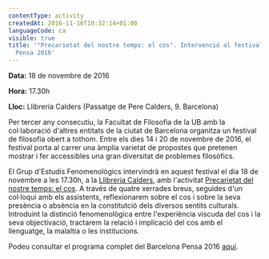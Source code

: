 ```yaml
---
contentType: activity
createdAt: 2016-11-16T10:32:14+01:00
languageCode: ca
visible: true
title: '"Precarietat del nostre temps: el cos". Intervenció al festival Barcelona
  Pensa 2016'
---
```


**Data:** 18 de novembre de 2016

**Hora:** 17.30h

**Lloc:** Llibreria Calders (Passatge de Pere Calders, 9. Barcelona)

Per tercer any consecutiu, la Facultat de Filosofia de la UB amb la col·laboració d'altres entitats de la ciutat de Barcelona organitza un festival de filosofia obert a tothom. Entre els dies 14 i 20 de novembre de 2016, el festival porta al carrer una àmplia varietat de propostes que pretenen mostrar i fer accessibles una gran diversitat de problemes filosòfics.

El Grup d'Estudis Fenomenològics intervindrà en aquest festival el dia 18 de novembre a les 17.30h, a la [Llibreria Calders](https://www.facebook.com/lacalders/?fref=ts), amb l'activitat [Precarietat del nostre temps: el cos](https://www.barcelonapensa.cat/Acte:Precarietat_del_nostre_temps:_el_cos). A través de quatre xerrades breus, seguides d'un col·loqui amb els assistents, reflexionarem sobre el cos i sobre la seva presència o absència en la constitutció dels diversos sentits culturals. Introduint la distinció fenomenològica entre l'experiència viscuda del cos i la seva objectivació, tractarem la relació i implicació del cos amb el llenguatge, la malaltia o les institucions. 

Podeu consultar el programa complet del Barcelona Pensa 2016 [aquí](https://www.barcelonapensa.cat/Festival_2016).